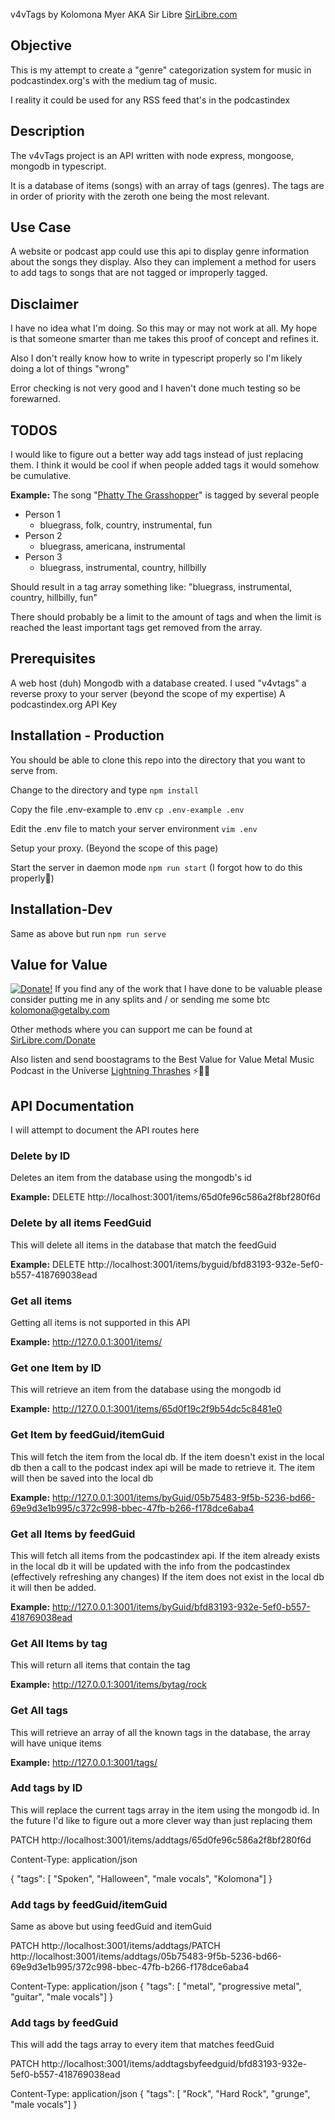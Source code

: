 v4vTags by Kolomona Myer AKA Sir Libre
[SirLibre.com](https://sirlibre.com)

## Objective

This is my attempt to create a "genre" categorization system for music in podcastindex.org's with the medium tag of music.

I reality it could be used for any RSS feed that's in the podcastindex

## Description
The v4vTags project is an API written with node express, mongoose, mongodb in typescript.

It is a database of items (songs) with an array of tags (genres).
The tags are in order of priority with the zeroth one being the most relevant.

## Use Case
A website or podcast app could use this api to display genre information about the songs they display.
Also they can implement a method for users to add tags to songs that are not tagged or improperly tagged.

## Disclaimer
I have no idea what I'm doing. So this may or may not work at all. My hope is that someone smarter than me takes this proof of concept and refines it.

Also I don't really know how to write in typescript properly so I'm likely doing a lot of things "wrong"

Error checking is not very good and I haven't done much testing so be forewarned.

## TODOS
I would like to figure out a better way add tags instead of just replacing them. I think it would be cool if when people added tags it would somehow be cumulative.

**Example:**
The song "[Phatty The Grasshopper](https://podcastindex.org/podcast/6797653)" is tagged by several people
- Person 1
	- bluegrass, folk, country, instrumental, fun
- Person 2
	- bluegrass, americana, instrumental
- Person 3
	- bluegrass, instrumental, country, hillbilly

Should result in a tag array something like:
"bluegrass, instrumental, country, hillbilly, fun"

There should probably be a limit to the amount of tags and when the limit is reached the least important tags get removed from the array.



## Prerequisites
A web host (duh)
Mongodb with a database created. I used "v4vtags"
a reverse proxy to your server (beyond the scope of my expertise)
A podcastindex.org API Key

## Installation - Production
You should be able to clone this repo into the directory that you want to serve from.

Change to the directory and type
`npm install`

Copy the file .env-example to .env
`cp .env-example .env`

Edit the .env file to match your server environment
`vim .env`

Setup your proxy. (Beyond the scope of this page)

Start the server in daemon mode
`npm run start`
(I forgot how to do this properly🙂)

## Installation-Dev
Same as above but run 
`npm run serve`


## Value for Value
[![Donate!](https://sirlibre.com/img/donate-button-red.jpg)](https://paypal.me/KolomonaM)
If you find any of the work that I have done to be valuable please consider putting me in any splits and / or sending me some btc kolomona@getalby.com

Other methods where you can support me can be found at [SirLibre.com/Donate](https://sirlibre.com/donate)

Also listen and send boostagrams to the Best Value for Value Metal Music Podcast in the Universe [Lightning Thrashes](https://lightningthrashes) ⚡️🤘🏻



## API Documentation
I will attempt to document the API routes here

### Delete by ID
Deletes an item from the database using the mongodb's id

**Example:**
DELETE http://localhost:3001/items/65d0fe96c586a2f8bf280f6d
 

### Delete by all items FeedGuid
This will delete all items in the database that match the feedGuid

**Example:**
DELETE http://localhost:3001/items/byguid/bfd83193-932e-5ef0-b557-418769038ead


### Get all items
Getting all items is not supported in this API

**Example:**
http://127.0.0.1:3001/items/

  
### Get one Item by ID
This will retrieve an item from the database using the mongodb id

**Example:**
http://127.0.0.1:3001/items/65d0f19c2f9b54dc5c8481e0

  
### Get Item by feedGuid/itemGuid
This will fetch the item from the local db. If the item doesn't exist in the local db then a call to the podcast index api will be made to retrieve it. The item will then be saved into the local db

**Example:**
http://127.0.0.1:3001/items/byGuid/05b75483-9f5b-5236-bd66-69e9d3e1b995/c372c998-bbec-47fb-b266-f178dce6aba4

### Get all Items by feedGuid
This will fetch all items from the podcastindex api.
If the item already exists in the local db it will be updated with the info from the podcastindex (effectively refreshing any changes)
If the item does not exist in the local db it will then be added.

**Example:**
http://127.0.0.1:3001/items/byGuid/bfd83193-932e-5ef0-b557-418769038ead
  

### Get All Items by tag
This will return all items that contain the tag

**Example:**
http://127.0.0.1:3001/items/bytag/rock

  

### Get All tags
This will retrieve an array of all the known tags in the database, the array will have unique items

**Example:**
http://127.0.0.1:3001/tags/

  

### Add tags by ID
This will replace the current tags array in the item using the mongodb id.
In the future I'd like to figure out a more clever way than just replacing them

PATCH http://localhost:3001/items/addtags/65d0fe96c586a2f8bf280f6d

Content-Type: application/json

{
"tags": [
"Spoken",
"Halloween",
"male vocals",
"Kolomona"]
}


### Add tags by feedGuid/itemGuid
Same as above but using feedGuid and itemGuid

PATCH http://localhost:3001/items/addtags/PATCH http://localhost:3001/items/addtags/05b75483-9f5b-5236-bd66-69e9d3e1b995/372c998-bbec-47fb-b266-f178dce6aba4

Content-Type: application/json
{
"tags": [
"metal",
"progressive metal",
"guitar",
"male vocals"]
}

  

### Add tags by feedGuid
This will add the tags array to every item that matches feedGuid

PATCH http://localhost:3001/items/addtagsbyfeedguid/bfd83193-932e-5ef0-b557-418769038ead

Content-Type: application/json
{
"tags": [
"Rock",
"Hard Rock",
"grunge",
"male vocals"]
}
